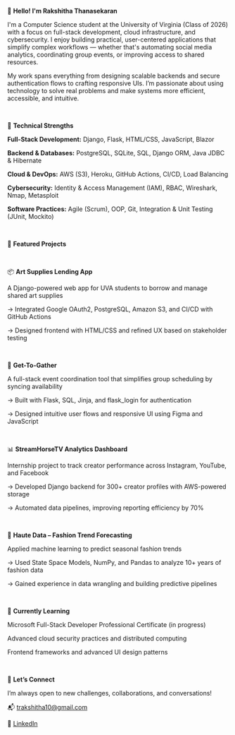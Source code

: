 👋 **Hello! I'm Rakshitha Thanasekaran**

I'm a Computer Science student at the University of Virginia (Class of 2026) with a focus on full-stack development, cloud infrastructure, and cybersecurity. I enjoy building practical, user-centered applications that simplify complex workflows — whether that's automating social media analytics, coordinating group events, or improving access to shared resources.

My work spans everything from designing scalable backends and secure authentication flows to crafting responsive UIs. I’m passionate about using technology to solve real problems and make systems more efficient, accessible, and intuitive.

<br>

🔧 **Technical Strengths** 

**Full-Stack Development:** Django, Flask, HTML/CSS, JavaScript, Blazor

**Backend & Databases:** PostgreSQL, SQLite, SQL, Django ORM, Java JDBC & Hibernate

**Cloud & DevOps:** AWS (S3), Heroku, GitHub Actions, CI/CD, Load Balancing

**Cybersecurity:** Identity & Access Management (IAM), RBAC, Wireshark, Nmap, Metasploit

**Software Practices:** Agile (Scrum), OOP, Git, Integration & Unit Testing (JUnit, Mockito)

<br>

🚀 **Featured Projects** 

<br>

📦 **Art Supplies Lending App**

A Django-powered web app for UVA students to borrow and manage shared art supplies

→ Integrated Google OAuth2, PostgreSQL, Amazon S3, and CI/CD with GitHub Actions

→ Designed frontend with HTML/CSS and refined UX based on stakeholder testing

<br> 

📅 **Get-To-Gather**

A full-stack event coordination tool that simplifies group scheduling by syncing availability

→ Built with Flask, SQL, Jinja, and flask_login for authentication

→ Designed intuitive user flows and responsive UI using Figma and JavaScript

<br>

📊 **StreamHorseTV Analytics Dashboard**

Internship project to track creator performance across Instagram, YouTube, and Facebook

→ Developed Django backend for 300+ creator profiles with AWS-powered storage

→ Automated data pipelines, improving reporting efficiency by 70%

<br>

👗 **Haute Data – Fashion Trend Forecasting**

Applied machine learning to predict seasonal fashion trends

→ Used State Space Models, NumPy, and Pandas to analyze 10+ years of fashion data

→ Gained experience in data wrangling and building predictive pipelines

<br>

🌱 **Currently Learning**

Microsoft Full-Stack Developer Professional Certificate (in progress)

Advanced cloud security practices and distributed computing

Frontend frameworks and advanced UI design patterns

<br>

🤝 **Let’s Connect**

I’m always open to new challenges, collaborations, and conversations!

📬 trakshitha10@gmail.com

🔗 [LinkedIn](www.linkedin.com/in/rakshitha-thanasekaran)
